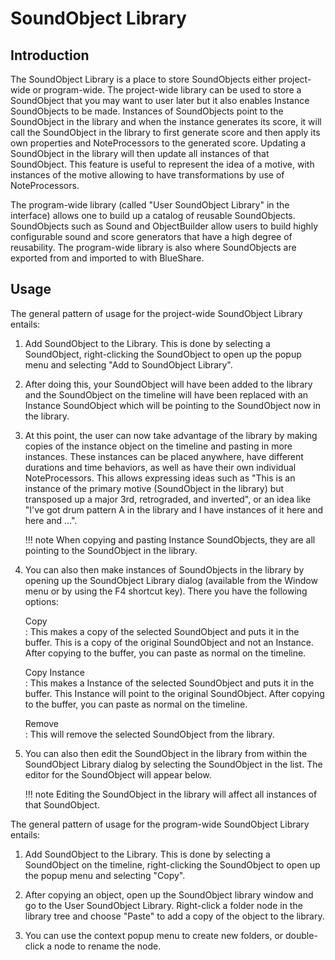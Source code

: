 # SoundObject Library

## Introduction

The SoundObject Library is a place to store SoundObjects either
project-wide or program-wide. The project-wide library can be used to
store a SoundObject that you may want to user later but it also enables
Instance SoundObjects to be made. Instances of SoundObjects point to the
SoundObject in the library and when the instance generates its score, it
will call the SoundObject in the library to first generate score and
then apply its own properties and NoteProcessors to the generated score.
Updating a SoundObject in the library will then update all instances of
that SoundObject. This feature is useful to represent the idea of a
motive, with instances of the motive allowing to have transformations by
use of NoteProcessors.

The program-wide library (called "User SoundObject Library" in the
interface) allows one to build up a catalog of reusable SoundObjects.
SoundObjects such as Sound and ObjectBuilder allow users to build highly
configurable sound and score generators that have a high degree of
reusability. The program-wide library is also where SoundObjects are
exported from and imported to with BlueShare.

## Usage

The general pattern of usage for the project-wide SoundObject Library
entails:

1.  Add SoundObject to the Library. This is done by selecting a
    SoundObject, right-clicking the SoundObject to open up the popup
    menu and selecting "Add to SoundObject Library".

2.  After doing this, your SoundObject will have been added to the
    library and the SoundObject on the timeline will have been replaced
    with an Instance SoundObject which will be pointing to the
    SoundObject now in the library.

3.  At this point, the user can now take advantage of the library by
    making copies of the instance object on the timeline and pasting in
    more instances. These instances can be placed anywhere, have
    different durations and time behaviors, as well as have their own
    individual NoteProcessors. This allows expressing ideas such as
    "This is an instance of the primary motive (SoundObject in the
    library) but transposed up a major 3rd, retrograded, and inverted",
    or an idea like "I've got drum pattern A in the library and I have
    instances of it here and here and ...".
    
    !!! note
        When copying and pasting Instance SoundObjects, they are all
        pointing to the SoundObject in the library.

4.  You can also then make instances of SoundObjects in the library by
    opening up the SoundObject Library dialog (available from the Window
    menu or by using the F4 shortcut key). There you have the following
    options:
    
    Copy  
    :   This makes a copy of the selected SoundObject and puts it in the
        buffer. This is a copy of the original SoundObject and not an
        Instance. After copying to the buffer, you can paste as normal
        on the timeline.
    
    Copy Instance  
    :   This makes a Instance of the selected SoundObject and puts it in
        the buffer. This Instance will point to the original
        SoundObject. After copying to the buffer, you can paste as
        normal on the timeline.
    
    Remove  
    :   This will remove the selected SoundObject from the library.

5.  You can also then edit the SoundObject in the library from within
    the SoundObject Library dialog by selecting the SoundObject in the
    list. The editor for the SoundObject will appear below.
    
    !!! note 
        Editing the SoundObject in the library will affect all instances of
        that SoundObject.

The general pattern of usage for the program-wide SoundObject Library
entails:

1.  Add SoundObject to the Library. This is done by selecting a
    SoundObject on the timeline, right-clicking the SoundObject to open
    up the popup menu and selecting "Copy".

2.  After copying an object, open up the SoundObject library window and
    go to the User SoundObject Library. Right-click a folder node in the
    library tree and choose "Paste" to add a copy of the object to the
    library.

3.  You can use the context popup menu to create new folders, or
    double-click a node to rename the node.
